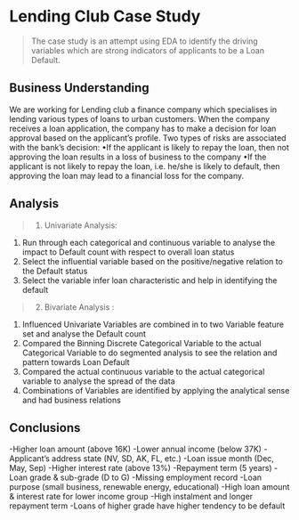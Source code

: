 # Lending Club Case Study
> The case study is an attempt using EDA to identify the driving variables which are strong indicators of applicants to be a Loan Default.


## Business Understanding
We are working for Lending club a finance company which specialises in lending various types of loans to urban customers. When the company receives a loan application, the company has to make a decision for loan approval based on the applicant’s profile. Two types of risks are associated with the bank’s decision: 
	•If the applicant is likely to repay the loan, then not 	approving the loan results in a loss of business to the 	company 
	•If the applicant is not likely to repay the loan, i.e. he/she 	is likely to default, then approving the loan may lead to a 	financial loss for the company.

## Analysis
> 1. Univariate Analysis: 
1. Run through each categorical and continuous variable to analyse the impact to Default count with respect to overall loan status 
2. Select the influential variable based on the positive/negative relation to the Default status 
3. Select the variable infer loan characteristic and help in identifying the default 
> 2. Bivariate Analysis :
1. Influenced Univariate Variables are combined in to two Variable feature set and analyse the Default count 
2. Compared the Binning Discrete Categorical Variable to the actual Categorical Variable to do segmented analysis to see the relation and pattern towards Loan Default 
3. Compared the actual continuous variable to the actual categorical variable to analyse the spread of the data 
4. Combinations of Variables are identified by applying the analytical sense and had business relations

## Conclusions
-Higher loan amount (above 16K) 
-Lower annual income (below 37K) 
-Applicant’s address state (NV, SD, AK, FL, etc.) 
-Loan issue month (Dec, May, Sep) 
-Higher interest rate (above 13%) 
-Repayment term (5 years) 
-Loan grade & sub-grade (D to G) 
-Missing employment record 
-Loan purpose (small business, renewable energy, educational) 
-High loan amount & interest rate for lower income group 
-High instalment and longer repayment term 
-Loans of higher grade have higher tendency to be default


